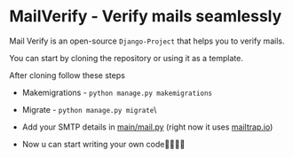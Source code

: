 # MailVerify - Verify mails seamlessly 

Mail Verify is an open-source `Django-Project` that helps you to verify mails.
 
You can start by cloning the repository or using it as a template.

After cloning follow these steps
- Makemigrations - `python manage.py makemigrations`
- Migrate - `python manage.py migrate`\
- Add your SMTP details in [main/mail.py](https://github.com/IamEinstein1/MailVerify/blob/main/main/mail.py) (right now it uses [mailtrap.io](https://mailtrap.io))
 
- Now u can start writing your own code🎉🎉🎊🥳
